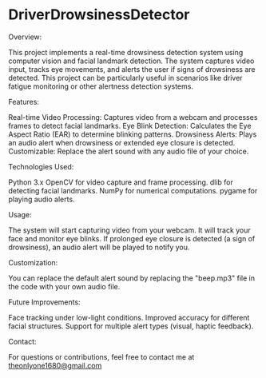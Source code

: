 # DriverDrowsinessDetector
Overview:

This project implements a real-time drowsiness detection system using computer vision and facial landmark detection. The system captures video input, tracks eye movements, and alerts the user if signs of drowsiness are detected. This project can be particularly useful in scenarios like driver fatigue monitoring or other alertness detection systems.

Features:

Real-time Video Processing: Captures video from a webcam and processes frames to detect facial landmarks.
Eye Blink Detection: Calculates the Eye Aspect Ratio (EAR) to determine blinking patterns.
Drowsiness Alerts: Plays an audio alert when drowsiness or extended eye closure is detected.
Customizable: Replace the alert sound with any audio file of your choice.


Technologies Used:

Python 3.x
OpenCV for video capture and frame processing.
dlib for detecting facial landmarks.
NumPy for numerical computations.
pygame for playing audio alerts.


Usage:

The system will start capturing video from your webcam.
It will track your face and monitor eye blinks.
If prolonged eye closure is detected (a sign of drowsiness), an audio alert will be played to notify you.

Customization:

You can replace the default alert sound by replacing the "beep.mp3" file in the code with your own audio file.


Future Improvements:

Face tracking under low-light conditions.
Improved accuracy for different facial structures.
Support for multiple alert types (visual, haptic feedback).


Contact:

For questions or contributions, feel free to contact me at theonlyone1680@gmail.com
